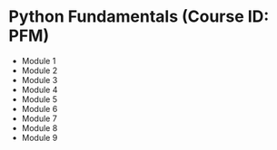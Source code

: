 # Python Fundamentals (Course ID: PFM)

* Module 1
* Module 2
* Module 3
* Module 4
* Module 5
* Module 6
* Module 7
* Module 8
* Module 9
